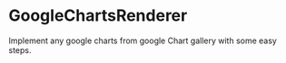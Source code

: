 # GoogleChartsRenderer
Implement any google charts from google Chart gallery with some easy steps. 
